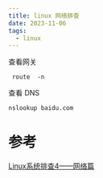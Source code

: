 ```yaml
---
title: linux 网络排查
date: 2023-11-06
tags:
  - linux
---
```


查看网关
 
` route  -n` 

查看 DNS

`nslookup baidu.com` 

# 参考

[Linux系统排查4——网络篇](https://www.cnblogs.com/Security-Darren/p/4700387.html)
